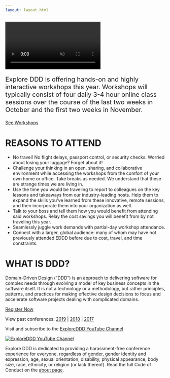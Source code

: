 ```yaml
---
layout: layout.html
---
```

<div class="container-fluid homepage--hero-video-container">
    <video loop muted autoplay class="video-item">
        <source src="video/background-video.webm" type="video/webm">
        <source src="video/background-video.mp4" type="video/mp4">
        <source src="video/background-video.ogv" type="video/ogg">
    </video>
    <div class="video-overlay"></div>
</div>
<div class="container homepage--intro-text">
    <div class="row">
    <p style="font-size: 20px;">Explore DDD is offering hands-on and highly interactive workshops this year. Workshops will typically consist of four daily 3-4 hour online class sessions over the course of the last two weeks in October and the first two weeks in November.</p>
        <a href="workshops" class="btn">See Workshops</a>
    </div>
</div>
<div class="container homepage--why-you-should-attend">
    <div class="row">
        <h1 class="text-center">REASONS TO ATTEND</h1>
        <ul>
            <li>No travel! No flight delays, passport control, or security checks. Worried about losing your luggage? Forget about it!</li>
            <li>Challenge your thinking in an open, sharing, and collaborative environment while accessing the workshops from the comfort of your own home or office. Take breaks as needed. We understand that these are strange times we are living in. </li>
            <li>Use the time you would be traveling to report to colleagues on the key lessons and takeaways from our industry-leading hosts. Help them to expand the skills you’ve learned from these innovative, remote sessions, and then incorporate them into your organization as well.</li>
            <li>Talk to your boss and tell them how you would benefit from attending said workshops. Relay the cost savings you will benefit from by not traveling this year.
</li>
            <li>Seamlessly juggle work demands with partial-day workshop attendance.</li>
            <li>Connect with a larger, global audience: many of whom may have not previously attended EDDD before due to cost, travel, and time constraints.
</li>
        </ul>
        <h1 class="text-center">WHAT IS DDD?</h1>
        <p>Domain-Driven Design (“DDD”) is an approach to delivering software for complex needs through evolving a model of key business concepts in the software itself. It is not a technology or a methodology, but rather principles, patterns, and practices for making effective design decisions to focus and accelerate software projects dealing with complicated domains.</p>
        <div class="text-center"><a href="https://ti.to/EDDD/explore-ddd-2020" class="btn">Register Now</a></div>
        <p class="text-center">View past conferences: <a href="./2019">2019</a> &#124; <a href="./2018">2018</a> &#124; <a href="./2017">2017</a></p>
        <p class="text-center">Visit and subscribe to the <a href="https://www.youtube.com/exploreddd">ExploreDDD YouTube Channel</a></p>
        <div class="text-center ">
            <a href="https://www.youtube.com/exploreddd">
                <img src="img/youtube-text-icon.png" class="homepage-youtube-link-img" title="ExploreDDD YouTube Channel">
            </a>
        </div>
        <p class="text-center">Explore DDD is dedicated to providing a harassment-free conference experience for everyone, regardless of gender, gender identity and expression, age, sexual orientation, disability, physical appearance, body size, race, ethnicity, or religion (or lack thereof). Read the full Code of Conduct on the <a href="about">about page</a>.</p>
    </div>
</div>